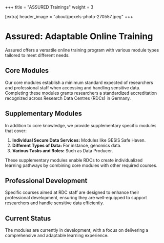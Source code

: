 +++
title = "ASSURED Trainings"
weight = 3

[extra]
header_image = "about/pexels-photo-270557.jpeg"
+++

# Assured: Adaptable Online Training

Assured offers a versatile online training program with various module types tailored to meet different needs.

## Core Modules
Our core modules establish a minimum standard expected of researchers and professional staff when accessing and handling sensitive data. Completing these modules grants researchers a standardized accreditation recognized across Research Data Centres (RDCs) in Germany.

## Supplementary Modules
In addition to core knowledge, we provide supplementary specific modules that cover:

1. **Individual Secure Data Services:** Modules like GESIS Safe Haven.
2. **Different Types of Data:** For instance, genomics data.
3. **Various Tasks and Roles:** Such as Data Producer.

These supplementary modules enable RDCs to create individualized learning pathways by combining core modules with other required courses.

## Professional Development
Specific courses aimed at RDC staff are designed to enhance their professional development, ensuring they are well-equipped to support researchers and handle sensitive data efficiently.

## Current Status
The modules are currently in development, with a focus on delivering a comprehensive and adaptable learning experience.
